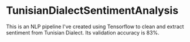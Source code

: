 # TunisianDialectSentimentAnalysis
This is an NLP pipeline I've created using Tensorflow to clean and extract sentiment from Tunisian Dialect. Its validation accuracy is 83%.

